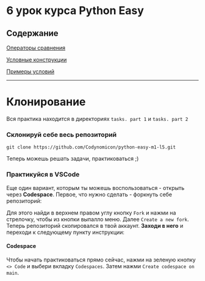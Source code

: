 # 6 урок курса Python Easy

## Содержание

[Операторы сравнения](theory/01-1-operators.md)


[Условные конструкции](theory/01-conditions.md)


[Примеры условий](theory/02-examples-if.md)

<hr>

# Клонирование

Вся практика находится в директориях `tasks. part 1` и `tasks. part 2`

### Склонируй себе весь репозиторий

```
git clone https://github.com/Codynomicon/python-easy-m1-l5.git
```

Теперь можешь решать задачи, практиковаться ;)

### Практикуйся в VSCode

Еще один вариант, которым ты можешь воспользоваться - открыть через **Codespace**. Первое, что нужно сделать - форкнуть себе репозиторий:

Для этого найди в верхнем правом углу кнопку `Fork` и нажми на стрелочку, чтобы из кнопки выпалло меню. Далее `Create a new fork`. Теперь репозиторий скопировался в твой аккаунт. **Заходи в него** и переходи к следующему пункту инструкции:

#### Codespace

Чтобы начать практиковаться прямо сейчас, нажми на зеленую кнопку `<> Code` и выбери вкладку `Codespaces`. Затем нажми `Create codespace on main`.
